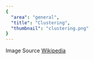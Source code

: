 ```yaml
---
{
  "area": "general",
  "title": "Clustering",
  "thumbnail": "clustering.png"
}
---
```


Image Source [Wikipedia](https://en.wikipedia.org/wiki/Cluster_analysis#/media/File:Cluster-2.svg)